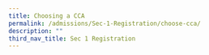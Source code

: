 ```yaml
---
title: Choosing a CCA
permalink: /admissions/Sec-1-Registration/choose-cca/
description: ""
third_nav_title: Sec 1 Registration
---
```


